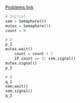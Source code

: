 [Problems link](http://skelet.ludost.net/OS/problems/K4_2019_Sept_KN_theory.pdf)

```python
# Initial
sem = Semaphore(0)
mutex = Semaphore(1)
count = 0

# P
p_1
mutex.wait()
    count = count + 1
    if count == 3: sem.signal()
mutex.signal()
p_2

# Q
q_1
sem.wait()
sem.signal()
q_2
```